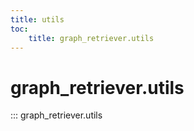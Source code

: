 ```yaml
---
title: utils
toc:
    title: graph_retriever.utils
---
```


# graph_retriever.utils

::: graph_retriever.utils